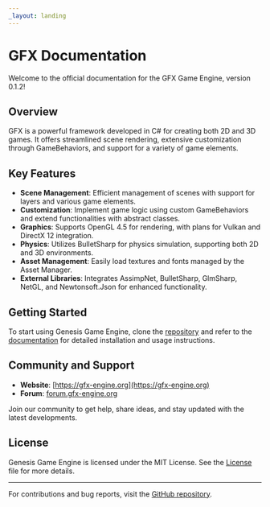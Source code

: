 ```yaml
---
_layout: landing
---
```


# GFX Documentation

Welcome to the official documentation for the GFX Game Engine, version 0.1.2!

## Overview

GFX is a powerful framework developed in C# for creating both 2D and 3D games. It offers streamlined scene rendering, extensive customization through GameBehaviors, and support for a variety of game elements.

## Key Features

- **Scene Management**: Efficient management of scenes with support for layers and various game elements.
- **Customization**: Implement game logic using custom GameBehaviors and extend functionalities with abstract classes.
- **Graphics**: Supports OpenGL 4.5 for rendering, with plans for Vulkan and DirectX 12 integration.
- **Physics**: Utilizes BulletSharp for physics simulation, supporting both 2D and 3D environments.
- **Asset Management**: Easily load textures and fonts managed by the Asset Manager.
- **External Libraries**: Integrates AssimpNet, BulletSharp, GlmSharp, NetGL, and Newtonsoft.Json for enhanced functionality.

## Getting Started

To start using Genesis Game Engine, clone the [repository](https://github.com/Andy16823/GFX/tree/main/GFX/GFX%200.1.0.1) and refer to the [documentation](https://docs.gfx-engine.org) for detailed installation and usage instructions.

## Community and Support

- **Website**: [https://gfx-engine.org](https://gfx-engine.org)
- **Forum**: [forum.gfx-engine.org](https://forum.gfx-engine.org)

Join our community to get help, share ideas, and stay updated with the latest developments.

## License

Genesis Game Engine is licensed under the MIT License. See the [License](https://github.com/Andy16823/GFX/blob/main/LICENSE) file for more details.

---

For contributions and bug reports, visit the [GitHub repository](https://github.com/Andy16823/GFX).
